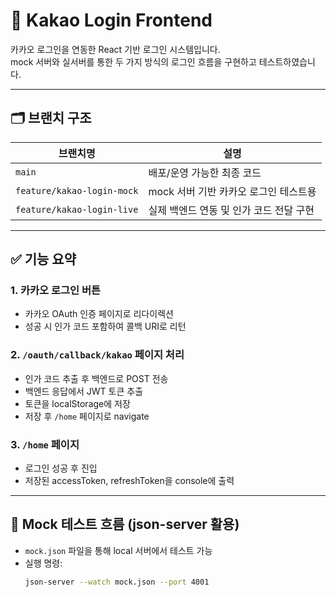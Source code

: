 # 🔐 Kakao Login Frontend

카카오 로그인을 연동한 React 기반 로그인 시스템입니다.  
mock 서버와 실서버를 통한 두 가지 방식의 로그인 흐름을 구현하고 테스트하였습니다.

---

## 🗂️ 브랜치 구조

| 브랜치명 | 설명 |
|----------|------|
| `main` | 배포/운영 가능한 최종 코드 |
| `feature/kakao-login-mock` | mock 서버 기반 카카오 로그인 테스트용 |
| `feature/kakao-login-live` | 실제 백엔드 연동 및 인가 코드 전달 구현 |

---

## ✅ 기능 요약

### 1. 카카오 로그인 버튼
- 카카오 OAuth 인증 페이지로 리다이렉션
- 성공 시 인가 코드 포함하여 콜백 URI로 리턴

### 2. `/oauth/callback/kakao` 페이지 처리
- 인가 코드 추출 후 백엔드로 POST 전송
- 백엔드 응답에서 JWT 토큰 추출
- 토큰을 localStorage에 저장
- 저장 후 `/home` 페이지로 navigate

### 3. `/home` 페이지
- 로그인 성공 후 진입
- 저장된 accessToken, refreshToken을 console에 출력

---

## 🧪 Mock 테스트 흐름 (json-server 활용)

- `mock.json` 파일을 통해 local 서버에서 테스트 가능
- 실행 명령:
  ```bash
  json-server --watch mock.json --port 4001
